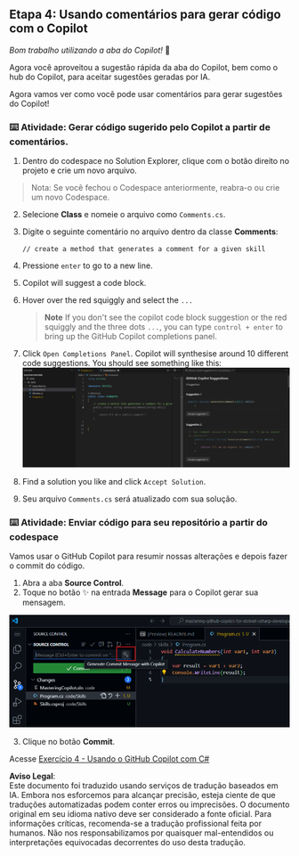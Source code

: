 ## Etapa 4: Usando comentários para gerar código com o Copilot

_Bom trabalho utilizando a aba do Copilot!_ :partying_face:

Agora você aproveitou a sugestão rápida da aba do Copilot, bem como o hub do Copilot, para aceitar sugestões geradas por IA.

Agora vamos ver como você pode usar comentários para gerar sugestões do Copilot!

### ⌨️ Atividade: Gerar código sugerido pelo Copilot a partir de comentários.

1. Dentro do codespace no Solution Explorer, clique com o botão direito no projeto e crie um novo arquivo.

> Nota: Se você fechou o Codespace anteriormente, reabra-o ou crie um novo Codespace.

2. Selecione **Class** e nomeie o arquivo como `Comments.cs`.
3. Digite o seguinte comentário no arquivo dentro da classe **Comments**:
   ```
   // create a method that generates a comment for a given skill
   ```
4. Pressione `enter` to go to a new line.
5. Copilot will suggest a code block.
6. Hover over the red squiggly and select the `...`

   > **Note**
   > If you don't see the copilot code block suggestion or the red squiggly and the three dots `...`, you can type `control + enter` to bring up the GitHub Copilot completions panel.

7. Click `Open Completions Panel`. Copilot will synthesise around 10 different code suggestions. You should see something like this:
   ![VS Code showing suggestions to a comment](../../../../03-Introduction-to-GitHub-Copilot/steps/img/4-copilot-comment-0.png)
8. Find a solution you like and click `Accept Solution`.
9. Seu arquivo `Comments.cs` será atualizado com sua solução.

### ⌨️ Atividade: Enviar código para seu repositório a partir do codespace

Vamos usar o GitHub Copilot para resumir nossas alterações e depois fazer o commit do código.

1. Abra a aba **Source Control**.
2. Toque no botão ✨ na entrada **Message** para o Copilot gerar sua mensagem.

![Aba de Commit aberta para gerar mensagem com o Copilot](../../../../03-Introduction-to-GitHub-Copilot/steps/img/2-skills-commit.png)

3. Clique no botão **Commit**.

Acesse [Exercício 4 - Usando o GitHub Copilot com C#](../../04-Using-GitHub-Copilot-with-CSharp/README.md)

**Aviso Legal**:  
Este documento foi traduzido usando serviços de tradução baseados em IA. Embora nos esforcemos para alcançar precisão, esteja ciente de que traduções automatizadas podem conter erros ou imprecisões. O documento original em seu idioma nativo deve ser considerado a fonte oficial. Para informações críticas, recomenda-se a tradução profissional feita por humanos. Não nos responsabilizamos por quaisquer mal-entendidos ou interpretações equivocadas decorrentes do uso desta tradução.